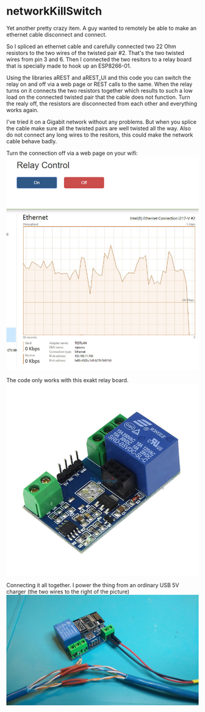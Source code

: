 # networkKillSwitch
Yet another pretty crazy item. A guy wanted to remotely be able to make an ethernet cable disconnect and connect.

So I spliced an ethernet cable and carefully connected two 22 Ohm resistors to the two wires of the twisted pair #2. That's the two twisted wires from pin 3 and 6. Then I connected the two resitors to a relay board that is specially made to hook up an ESP8266-01.

Using the libraries aREST and aREST_UI and this code you can switch the relay on and off via a web page or REST calls to the same. When the relay turns on it connects the two resistors together which results to such a low load on the connected twisted pair that the cable does not function. Turn the realy off, the resistors are disconnected from each other and everything works again.

I've tried it on a Gigabit network without any problems. But when you splice the cable make sure all the twisted pairs are well twisted all the way. Also do not connect any long wires to the resitors, this could make the network cable behave badly.

Turn the connection off via a web page on your wifi:
![Display](webpage.jpg)

The code only works with this exakt relay board. 
![Display](relayboard.jpg)

Connecting it all together. I power the thing from an ordinary USB 5V charger (the two wires to the right of the picture)
![Display](done.jpg)
